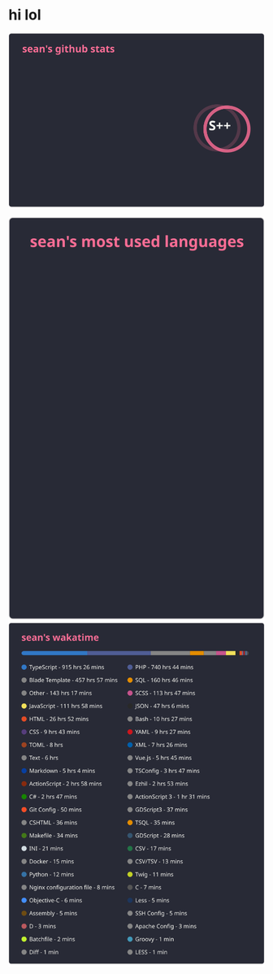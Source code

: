 # hi lol
<a href="https://github.com/sean-7777">
  <img align="center" src="./stats.svg?v=2" />
</a>
<br><br>
<a href="https://github.com/sean-7777">
  <img align="center" src="./langs.svg?v=1" />
</a>
<a href="https://github.com/sean-7777">
  <img align="center" src="./wakatime.svg?v=1" />
</a>
